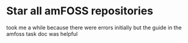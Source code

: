 # Star all amFOSS repositories
took me a while because there were errors initially but the guide in the amfoss task doc was helpful
